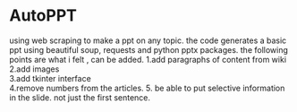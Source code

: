 # AutoPPT
using web scraping to make a ppt on any topic.
the code generates a basic ppt using beautiful soup, requests and python pptx packages. 
the following points are what i felt , can be added.
1.add paragraphs of content from wiki
2.add images                                                                       
3.add tkinter interface                                                                      
4.remove numbers from the articles.
5. be able to put selective information in the slide. not just the first sentence.
                    
